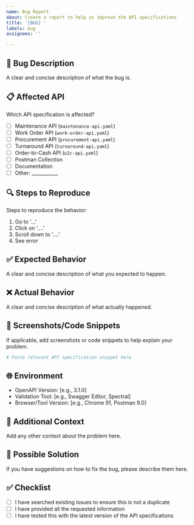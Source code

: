 ```yaml
---
name: Bug Report
about: Create a report to help us improve the API specifications
title: '[BUG] '
labels: bug
assignees: ''

---
```


## 🐛 Bug Description
A clear and concise description of what the bug is.

## 📋 Affected API
Which API specification is affected?
- [ ] Maintenance API (`maintenance-api.yaml`)
- [ ] Work Order API (`work-order-api.yaml`)
- [ ] Procurement API (`procurement-api.yaml`)
- [ ] Turnaround API (`turnaround-api.yaml`)
- [ ] Order-to-Cash API (`o2c-api.yaml`)
- [ ] Postman Collection
- [ ] Documentation
- [ ] Other: ___________

## 🔍 Steps to Reproduce
Steps to reproduce the behavior:
1. Go to '...'
2. Click on '....'
3. Scroll down to '....'
4. See error

## ✅ Expected Behavior
A clear and concise description of what you expected to happen.

## ❌ Actual Behavior
A clear and concise description of what actually happened.

## 📸 Screenshots/Code Snippets
If applicable, add screenshots or code snippets to help explain your problem.

```yaml
# Paste relevant API specification snippet here
```

## 🌐 Environment
- OpenAPI Version: [e.g., 3.1.0]
- Validation Tool: [e.g., Swagger Editor, Spectral]
- Browser/Tool Version: [e.g., Chrome 91, Postman 9.0]

## 📝 Additional Context
Add any other context about the problem here.

## 🔧 Possible Solution
If you have suggestions on how to fix the bug, please describe them here.

## ✅ Checklist
- [ ] I have searched existing issues to ensure this is not a duplicate
- [ ] I have provided all the requested information
- [ ] I have tested this with the latest version of the API specifications

